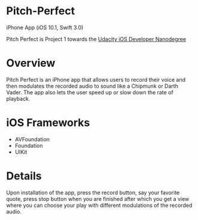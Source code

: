 # Pitch-Perfect
iPhone App (iOS 10.1, Swift 3.0)

Pitch Perfect is Project 1 towards the [Udacity iOS Developer Nanodegree](https://www.udacity.com/)

# Overview

Pitch Perfect is an iPhone app that allows users to record their voice and then modulates the recorded audio to sound like a Chipmunk or Darth Vader. The app also lets the user speed up or slow down the rate of playback.

# iOS Frameworks

* AVFoundation
* Foundation
* UIKit

# Details

Upon installation of the app, press the record button, say your favorite quote, press stop button when you are finished after which you get a view where you can choose your play with different modulations of the recorded audio.


